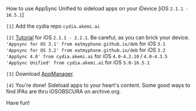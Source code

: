 How to use AppSync Unified to sideload apps on your iDevice [iOS `2.1.1 - 16.5.1`]

`[1]` Add the cydia repo `cydia.akemi.ai`

`[2]` [Tutorial](https://web.archive.org/web/20090322111928/https://www.iphoneheat.com/2009/03/how-to-install-cracked-apps-gamesipa-on-your-iphone-ipod-step-by-step-guide/) for iOS `2.1.1 - 2.2.1`. Be careful, as you can brick your device.  
`'Appsync for OS 3.1' from eatmyphone.github.io/deb` for iOS `3.1`  
`'Appsync for OS 3.2' from eatmyphone.github.io/deb` for iOS `3.2`  
`'AppSync 4.0' from cydia.akemi.ai` for iOS `4.0-4.2.10` / `4.0-4.3.5`  
`'AppSync Unified' from cydia.akemi.ai` for iOS `5.0-16.5.1`  

`[3]` Download [AppManager](https://github.com/calvink19/calvink19.github.io/releases/tag/download).

`[4]` You're done! Sideload apps to your heart's content. Some good ways to find IPAs are thru iOSOBSCURA on archive.org.

Have fun!
